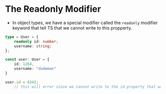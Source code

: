 # The Readonly Modifier
- In object types, we have a special modifier called the `readonly` modifier keyword that tell TS that we cannot write to this propperty.

```ts
type = User = {
    readonly id: number;
    username: string;
};

const user: User = {
    id: 1264,
    username: "dudeman"
}

user.id = 6342;
    // this will error since we cannot write to the id property that was assigned the readonly modifier
```